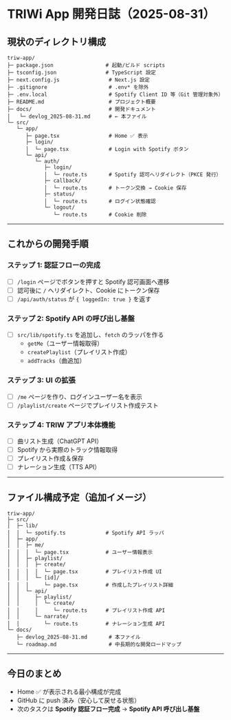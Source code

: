 # TRIWi App 開発日誌（2025-08-31）

## 現状のディレクトリ構成

```
triw-app/
├─ package.json                 # 起動/ビルド scripts
├─ tsconfig.json                # TypeScript 設定
├─ next.config.js                # Next.js 設定
├─ .gitignore                    # .env* を除外
├─ .env.local                    # Spotify Client ID 等（Git 管理対象外）
├─ README.md                     # プロジェクト概要
├─ docs/                         # 開発ドキュメント
│   └─ devlog_2025-08-31.md      # ← 本ファイル
└─ src/
   └─ app/
      ├─ page.tsx                # Home ✅ 表示
      ├─ login/
      │  └─ page.tsx             # Login with Spotify ボタン
      └─ api/
         └─ auth/
            ├─ login/
            │  └─ route.ts       # Spotify 認可へリダイレクト（PKCE 発行）
            ├─ callback/
            │  └─ route.ts       # トークン交換 → Cookie 保存
            ├─ status/
            │  └─ route.ts       # ログイン状態確認
            └─ logout/
               └─ route.ts       # Cookie 削除
```

---

## これからの開発手順

### ステップ 1: 認証フローの完成
- [ ] `/login` ページでボタンを押すと Spotify 認可画面へ遷移
- [ ] 認可後に `/` へリダイレクト、Cookie にトークン保存
- [ ] `/api/auth/status` が `{ loggedIn: true }` を返す

### ステップ 2: Spotify API の呼び出し基盤
- [ ] `src/lib/spotify.ts` を追加し、`fetch` のラッパを作る  
  - `getMe`（ユーザー情報取得）  
  - `createPlaylist`（プレイリスト作成）  
  - `addTracks`（曲追加）  

### ステップ 3: UI の拡張
- [ ] `/me` ページを作り、ログインユーザー名を表示
- [ ] `/playlist/create` ページでプレイリスト作成テスト

### ステップ 4: TRIW アプリ本体機能
- [ ] 曲リスト生成（ChatGPT API）
- [ ] Spotify から実際のトラック情報取得
- [ ] プレイリスト作成＆保存
- [ ] ナレーション生成（TTS API）

---

## ファイル構成予定（追加イメージ）

```
triw-app/
├─ src/
│  ├─ lib/
│  │  └─ spotify.ts             # Spotify API ラッパ
│  ├─ app/
│  │  ├─ me/
│  │  │  └─ page.tsx            # ユーザー情報表示
│  │  ├─ playlist/
│  │  │  ├─ create/
│  │  │  │  └─ page.tsx         # プレイリスト作成 UI
│  │  │  └─ [id]/
│  │  │     └─ page.tsx         # 作成したプレイリスト詳細
│  │  └─ api/
│  │     ├─ playlist/
│  │     │  └─ create/
│  │     │     └─ route.ts      # プレイリスト作成 API
│  │     └─ narrate/
│  │        └─ route.ts         # ナレーション生成 API
└─ docs/
   ├─ devlog_2025-08-31.md       # 本ファイル
   └─ roadmap.md                 # 中長期的な開発ロードマップ
```

---

## 今日のまとめ
- Home ✅ が表示される最小構成が完成
- GitHub に push 済み（安心して戻せる状態）
- 次のタスクは **Spotify 認証フロー完成** → **Spotify API 呼び出し基盤**
